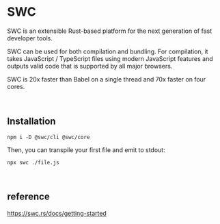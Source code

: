 # SWC
SWC is an extensible Rust-based platform for the next generation of fast developer tools. 

SWC can be used for both compilation and bundling. 
For compilation, it takes JavaScript / TypeScript files using modern JavaScript features and outputs valid code that is supported by all major browsers.

SWC is 20x faster than Babel on a single thread and 70x faster on four cores.

<br>

## Installation
```
npm i -D @swc/cli @swc/core
```
Then, you can transpile your first file and emit to stdout:
```
npx swc ./file.js
```

<br>

## reference
https://swc.rs/docs/getting-started